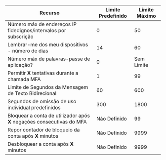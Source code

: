 | Recurso | Limite Predefinido | Limite Máximo |
| --- | --- | --- |
| Número máx de endereços IP fidedignos/intervalos</a> por subscrição |0 |50 |
| Lembrar-me dos meu dispositivos - número de dias |14 |60 |
| Número máx de palavras-passe de aplicação? |0 |Sem Limite |
| Permitir **X** tentativas durante a chamada MFA |1 |99 |
| Limite de Segundos da Mensagem de Texto Bidirecional |60 |600 |
| Segundos de omissão de uso individual predefinidos |300 |1800 |
| Bloquear a conta de utilizador após **X** negações consecutivas do MFA |Não Definido |99 |
| Repor contador de bloqueio da conta após **X** minutos |Não Definido |9999 |
| Desbloquear a conta após **X** minutos |Não Definido |9999 |
